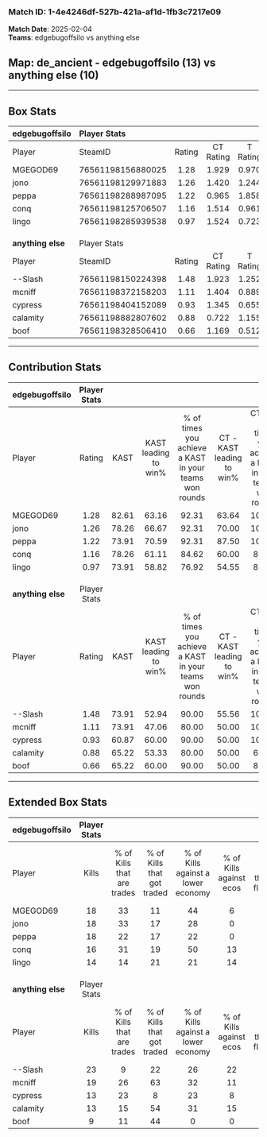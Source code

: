 ### Match ID: 1-4e4246df-527b-421a-af1d-1fb3c7217e09  
**Match Date**: 2025-02-04  
**Teams**: edgebugoffsilo vs anything else  

## **Map**: de_ancient - edgebugoffsilo (13) vs anything else (10)  
---  

## Box Stats  

| **edgebugoffsilo** | Player Stats      |        |           |          |       |       |       |         |        |      |     |
| :- | :- | :-: | :-: | :-: | :-: | :-: | :-: | :-: | :-: | :-: | :-: |
| Player             | SteamID           | Rating | CT Rating | T Rating | KAST  |  ADR  | Kills | Assists | Deaths | K/D  | HS% |
| MGEGOD69           | 76561198156880025 |  1.28  |   1.929   |  0.970   | 82.61 | 82.9  |  18   |    4    |   15   | 1.20 | 27  |
| jono               | 76561198129971883 |  1.26  |   1.420   |  1.244   | 78.26 | 71.8  |  18   |    4    |   13   | 1.38 | 50  |
| peppa              | 76561198288987095 |  1.22  |   0.965   |  1.858   | 73.91 | 86.2  |  18   |    9    |   16   | 1.13 | 72  |
| conq               | 76561198125706507 |  1.16  |   1.514   |  0.961   | 78.26 | 83.6  |  16   |    6    |   16   | 1.00 | 50  |
| Iingo              | 76561198285939538 |  0.97  |   1.524   |  0.723   | 73.91 | 68.0  |  14   |    9    |   18   | 0.78 | 64  |
|                    |                   |        |           |          |       |       |       |         |        |      |     |
|                    |                   |        |           |          |       |       |       |         |        |      |     |
|                    |                   |        |           |          |       |       |       |         |        |      |     |
| **anything else**  | Player Stats      |        |           |          |       |       |       |         |        |      |     |
| Player             | SteamID           | Rating | CT Rating | T Rating | KAST  |  ADR  | Kills | Assists | Deaths | K/D  | HS% |
| --Slash            | 76561198150224398 |  1.48  |   1.923   |  1.252   | 73.91 | 106.3 |  23   |    5    |   15   | 1.53 | 34  |
| mcniff             | 76561198372158203 |  1.11  |   1.404   |  0.889   | 73.91 | 68.4  |  19   |    4    |   19   | 1.00 | 42  |
| cypress            | 76561198404152089 |  0.93  |   1.345   |  0.655   | 60.87 | 73.2  |  13   |    6    |   14   | 0.93 | 30  |
| calamity           | 76561198882807602 |  0.88  |   0.722   |  1.155   | 65.22 | 76.0  |  13   |    6    |   18   | 0.72 | 53  |
| boof               | 76561198328506410 |  0.66  |   1.169   |  0.512   | 65.22 | 59.4  |   9   |    7    |   19   | 0.47 | 77  |
---  

## Contribution Stats  

| **edgebugoffsilo** | Player Stats |       |                      |                                                        |                           |                                                             |                          |                                                            |
| :- | :-: | :-: | :-: | :-: | :-: | :-: | :-: | :-: |
| Player             |    Rating    | KAST  | KAST leading to win% | % of times you achieve a KAST in your teams won rounds | CT - KAST leading to win% | CT - % of times you achieve a KAST in your teams won rounds | T - KAST leading to win% | T - % of times you achieve a KAST in your teams won rounds |
| MGEGOD69           |     1.28     | 82.61 |        63.16         |                         92.31                          |           63.64           |                           100.00                            |          62.50           |                           83.33                            |
| jono               |     1.26     | 78.26 |        66.67         |                         92.31                          |           70.00           |                           100.00                            |          62.50           |                           83.33                            |
| peppa              |     1.22     | 73.91 |        70.59         |                         92.31                          |           87.50           |                           100.00                            |          55.56           |                           83.33                            |
| conq               |     1.16     | 78.26 |        61.11         |                         84.62                          |           60.00           |                            85.71                            |          62.50           |                           83.33                            |
| Iingo              |     0.97     | 73.91 |        58.82         |                         76.92                          |           54.55           |                            85.71                            |          66.67           |                           66.67                            |
|                    |              |       |                      |                                                        |                           |                                                             |                          |                                                            |
|                    |              |       |                      |                                                        |                           |                                                             |                          |                                                            |
|                    |              |       |                      |                                                        |                           |                                                             |                          |                                                            |
| **anything else**  | Player Stats |       |                      |                                                        |                           |                                                             |                          |                                                            |
| Player             |    Rating    | KAST  | KAST leading to win% | % of times you achieve a KAST in your teams won rounds | CT - KAST leading to win% | CT - % of times you achieve a KAST in your teams won rounds | T - KAST leading to win% | T - % of times you achieve a KAST in your teams won rounds |
| --Slash            |     1.48     | 73.91 |        52.94         |                         90.00                          |           55.56           |                           100.00                            |          50.00           |                           80.00                            |
| mcniff             |     1.11     | 73.91 |        47.06         |                         80.00                          |           50.00           |                           100.00                            |          42.86           |                           60.00                            |
| cypress            |     0.93     | 60.87 |        60.00         |                         90.00                          |           50.00           |                           100.00                            |          80.00           |                           80.00                            |
| calamity           |     0.88     | 65.22 |        53.33         |                         80.00                          |           50.00           |                            60.00                            |          55.56           |                           100.00                           |
| boof               |     0.66     | 65.22 |        60.00         |                         90.00                          |           50.00           |                            80.00                            |          71.43           |                           100.00                           |
---  

## Extended Box Stats  

| **edgebugoffsilo** | Player Stats |                            |                            |                                    |                         |                              |                                 |        |                             |                                     |                          |                               |                            |
| :- | :-: | :-: | :-: | :-: | :-: | :-: | :-: | :-: | :-: | :-: | :-: | :-: | :-: |
| Player             |    Kills     | % of Kills that are trades | % of Kills that got traded | % of Kills against a lower economy | % of Kills against ecos | % of Kills that are flawless | % of Kills that are close duels | Deaths | % of Deaths that get traded | % of Deaths against a lower economy | % of Deaths against ecos | % of Deaths that are flawless | % of Deaths that are close |
| MGEGOD69           |      18      |             33             |             11             |                 44                 |            6            |              61              |                6                |   15   |             53              |                 33                  |            0             |              67               |             13             |
| jono               |      18      |             33             |             17             |                 28                 |            0            |              56              |               11                |   13   |             23              |                 38                  |            0             |              77               |             0              |
| peppa              |      18      |             22             |             17             |                 22                 |            0            |              56              |               17                |   16   |             44              |                 31                  |            0             |              63               |             6              |
| conq               |      16      |             31             |             19             |                 50                 |           13            |              50              |               13                |   16   |             25              |                 31                  |            0             |              50               |             6              |
| Iingo              |      14      |             14             |             21             |                 21                 |           14            |              57              |                0                |   18   |             39              |                 39                  |            0             |              61               |             0              |
|                    |              |                            |                            |                                    |                         |                              |                                 |        |                             |                                     |                          |                               |                            |
|                    |              |                            |                            |                                    |                         |                              |                                 |        |                             |                                     |                          |                               |                            |
|                    |              |                            |                            |                                    |                         |                              |                                 |        |                             |                                     |                          |                               |                            |
| **anything else**  | Player Stats |                            |                            |                                    |                         |                              |                                 |        |                             |                                     |                          |                               |                            |
| Player             |    Kills     | % of Kills that are trades | % of Kills that got traded | % of Kills against a lower economy | % of Kills against ecos | % of Kills that are flawless | % of Kills that are close duels | Deaths | % of Deaths that get traded | % of Deaths against a lower economy | % of Deaths against ecos | % of Deaths that are flawless | % of Deaths that are close |
| --Slash            |      23      |             9              |             22             |                 26                 |           22            |              61              |                9                |   15   |             27              |                 27                  |            0             |              73               |             0              |
| mcniff             |      19      |             26             |             63             |                 32                 |           11            |              58              |               11                |   19   |              5              |                 32                  |            5             |              63               |             5              |
| cypress            |      13      |             23             |             8              |                 23                 |            8            |              62              |                0                |   14   |              7              |                 29                  |            0             |              29               |             14             |
| calamity           |      13      |             15             |             54             |                 31                 |           15            |              69              |                0                |   18   |             22              |                 39                  |            11            |              61               |             11             |
| boof               |      9       |             11             |             44             |                 0                  |            0            |              89              |                0                |   19   |             21              |                 21                  |            0             |              58               |             16             |
